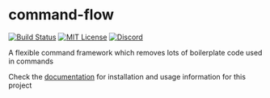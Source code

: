 # command-flow
[![Build Status](https://img.shields.io/github/actions/workflow/status/unnamed/command-flow/build.yml?branch=master)](https://github.com/unnamed/command-flow/actions/workflows/build.yml)
[![MIT License](https://img.shields.io/badge/license-MIT-blue)](license.txt)
[![Discord](https://img.shields.io/discord/683899335405994062)](https://discord.gg/xbba2fy)

A flexible command framework which removes lots of boilerplate code used in commands

Check the [documentation](https://unnamed.team/docs/creative) for installation and
usage information for this project